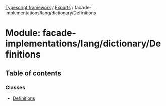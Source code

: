 [Typescript framework](../index.md) / [Exports](../modules.md) / facade-implementations/lang/dictionary/Definitions

# Module: facade-implementations/lang/dictionary/Definitions

## Table of contents

### Classes

- [Definitions](../classes/facade_implementations_lang_dictionary_Definitions.Definitions.md)
